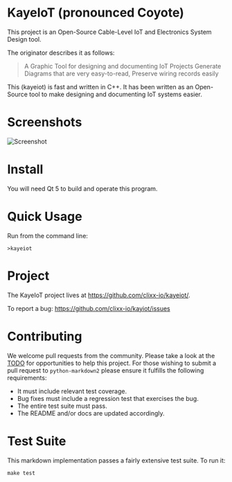 # KayeIoT (pronounced Coyote) 

This project is an Open-Source Cable-Level IoT and Electronics System Design tool.

The originator describes it as follows:

> A Graphic Tool for designing and documenting IoT Projects
> Generate Diagrams that are very easy-to-read,
> Preserve wiring records easily

This (kayeiot) is fast and written in C++. It has been written as an Open-Source
tool to make designing and documenting IoT systems easier.

# Screenshots

![Screenshot](https://github.com/clixx-io/kayiot/raw/master/doc/images/2018-05-08-084500.png)

# Install

You will need Qt 5 to build and operate this program.

# Quick Usage

Run from the command line:

    >kayeiot

# Project

The KayeIoT project lives at <https://github.com/clixx-io/kayeiot/>.  

To report a bug: <https://github.com/clixx-io/kayiot/issues>

# Contributing

We welcome pull requests from the community. Please take a look at the [TODO](https://github.com/trentm/python-markdown2/blob/master/TODO.txt) for opportunities to help this project. For those wishing to submit a pull request to `python-markdown2` please ensure it fulfills the following requirements:

* It must include relevant test coverage.
* Bug fixes must include a regression test that exercises the bug.
* The entire test suite must pass.
* The README and/or docs are updated accordingly.

# Test Suite

This markdown implementation passes a fairly extensive test suite. To run it:

    make test

